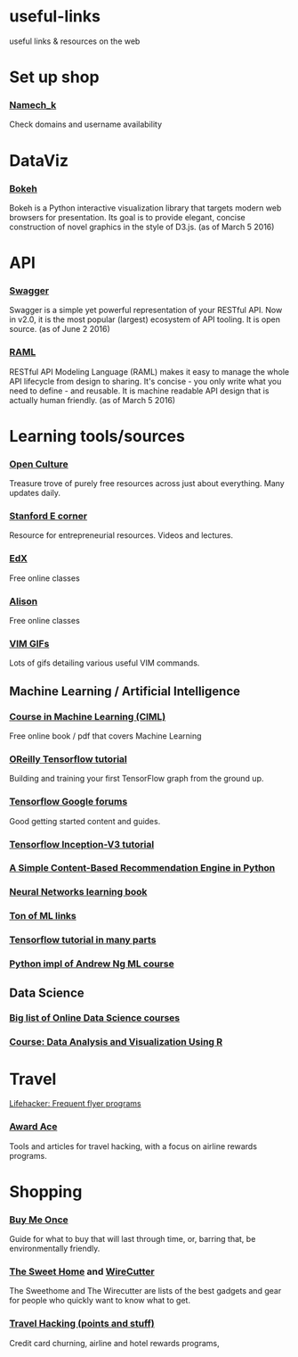 # useful-links
useful links &amp; resources on the web

# Set up shop

### [Namech_k](https://namechk.com/)
Check domains and username availability


# DataViz

### [Bokeh](http://bokeh.pydata.org/en/latest/)
Bokeh is a Python interactive visualization library that targets modern web browsers for presentation. Its goal is to provide elegant, concise construction of novel graphics in the style of D3.js.
(as of March 5 2016)

# API

### [Swagger](http://swagger.io/)
Swagger is a simple yet powerful representation of your RESTful API. Now in v2.0, it is the most popular (largest) ecosystem of API tooling. It is open source.
(as of June 2 2016)

### [RAML](http://raml.org/developers/design-your-api)
RESTful API Modeling Language (RAML) makes it easy to manage the whole API lifecycle from design to sharing. It's concise - you only write what you need to define - and reusable. It is machine readable API design that is actually human friendly.
(as of March 5 2016)

# Learning tools/sources

### [Open Culture](http://www.openculture.com)
Treasure trove of purely free resources across just about everything. Many updates daily.

### [Stanford E corner](http://ecorner.stanford.edu/)
Resource for entrepreneurial resources. Videos and lectures.

### [EdX](https://www.edx.org)
Free online classes

### [Alison](https://alison.com)
Free online classes

### [VIM GIFs](https://vimgifs.com/)
Lots of gifs detailing various useful VIM commands.

## Machine Learning / Artificial Intelligence
### [Course in Machine Learning (CIML)](http://ciml.info/)
Free online book / pdf that covers Machine Learning 

### [OReilly Tensorflow tutorial](https://www.oreilly.com/learning/hello-tensorflow)
Building and training your first TensorFlow graph from the ground up.

### [Tensorflow Google forums](https://groups.google.com/forum/#!forum/tensorflow)
Good getting started content and guides.

### [Tensorflow Inception-V3 tutorial](https://www.tensorflow.org/versions/r0.9/tutorials/image_recognition/index.html)

### [A Simple Content-Based Recommendation Engine in Python](http://blog.untrod.com/2016/06/simple-similar-products-recommendation-engine-in-python.html)

### [Neural Networks learning book](http://neuralnetworksanddeeplearning.com/chap1.html)

### [Ton of ML links](https://github.com/ujjwalkarn/Machine-Learning-Tutorials/blob/master/README.md)

### [Tensorflow tutorial in many parts](https://medium.com/@ilblackdragon/tensorflow-tutorial-part-1-c559c63c0cb1#.9jdrnmm3p)

### [Python impl of Andrew Ng ML course](http://www.johnwittenauer.net/machine-learning-exercises-in-python-part-1/)

## Data Science

### [Big list of Online Data Science courses](http://www.learndatasci.com/best-data-science-online-courses/)

### [Course: Data Analysis and Visualization Using R](http://varianceexplained.org/RData/)

# Travel
[Lifehacker: Frequent flyer programs](http://twocents.lifehacker.com/pick-the-best-frequent-flier-program-with-this-massive-1762507238)

### [Award Ace](http://www.awardace.com/)
Tools and articles for travel hacking, with a focus on airline rewards programs. 

# Shopping

### [Buy Me Once](http://www.buymeonce.com/articles-and-tips/2016/2/10/the-buy-me-once-mission)
Guide for what to buy that will last through time, or, barring that, be environmentally friendly.

### [The Sweet Home](http://thesweethome.com/) and [WireCutter](http://thewirecutter.com/)
The Sweethome and The Wirecutter are lists of the best gadgets and gear for people who quickly want to know what to get.

### [Travel Hacking (points and stuff)](http://www.travelmiles101.com/day15)
Credit card churning, airline and hotel rewards programs, 
